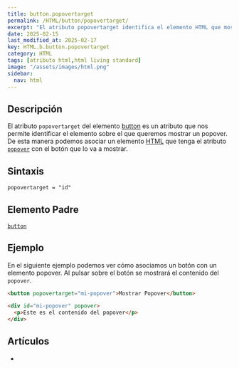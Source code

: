 ```yaml
---
title: button.popovertarget
permalink: /HTML/button/popovertarget/
excerpt: "El atributo popovertarget identifica el elemento HTML que mostrará un popover."
date: 2025-02-15
last_modified_at: 2025-02-17
key: HTML.b.button.popovertarget
category: HTML
tags: [atributo html,html living standard]
image: "/assets/images/html.png"
sidebar:
  nav: html
---
```


## Descripción


El atributo `popovertarget` del elemento [button](https://www.w3api.com/HTML/button/) es un atributo que nos permite identificar el elemento sobre el que queremos mostrar un popover. De esta manera podemos asociar un elemento [HTML](https://www.manualweb.net/html/) que tenga el atributo [`popover`](https://www.w3api.com/HTML/popover/) con el botón que lo va a mostrar.


## Sintaxis


```html
popovertarget = "id"
```


## Elemento Padre


[`button`](https://www.w3api.comhtml/button/)


## Ejemplo


En el siguiente ejemplo podemos ver cómo asociamos un botón con un elemento popover. Al pulsar sobre el botón se mostrará el contenido del `popover`.


```html
<button popovertarget="mi-popover">Mostrar Popover</button>

<div id="mi-popover" popover>
  <p>Este es el contenido del popover</p>
</div>
```


## Artículos

- 
